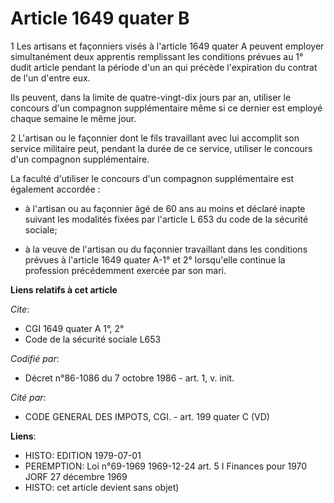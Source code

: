 # Article 1649 quater B

1  Les artisans et façonniers visés à l'article 1649 quater A peuvent employer simultanément deux apprentis remplissant les
conditions prévues au 1° dudit article pendant la période d'un an qui précède l'expiration du contrat de l'un d'entre eux.

Ils peuvent, dans la limite de quatre-vingt-dix jours par an, utiliser le concours d'un compagnon supplémentaire même si ce
dernier est employé chaque semaine le même jour.

2  L'artisan ou le façonnier dont le fils travaillant avec lui accomplit son service militaire peut, pendant la durée de ce
service, utiliser le concours d'un compagnon supplémentaire.

La faculté d'utiliser le concours d'un compagnon supplémentaire est également accordée :

- à l'artisan ou au façonnier âgé de 60 ans au moins et déclaré inapte suivant les modalités fixées par l'article L 653 du
code de la sécurité sociale;

- à la veuve de l'artisan ou du façonnier travaillant dans les conditions prévues à l'article 1649 quater A-1° et 2°
lorsqu'elle continue la profession précédemment exercée par son mari.

**Liens relatifs à cet article**

_Cite_:

  - CGI 1649 quater A 1°, 2°
  - Code de la sécurité sociale L653

_Codifié par_:

  - Décret n°86-1086 du 7 octobre 1986 - art. 1, v. init.

_Cité par_:

  - CODE GENERAL DES IMPOTS, CGI. - art. 199 quater C (VD)

**Liens**:

  - HISTO: EDITION 1979-07-01
  - PEREMPTION: Loi n°69-1969 1969-12-24 art. 5 I Finances pour 1970 JORF 27 décembre 1969
  - HISTO: cet article devient sans objet)
